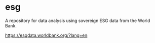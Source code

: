 # esg
A repository for data analysis using sovereign ESG data from the World Bank.

https://esgdata.worldbank.org/?lang=en
